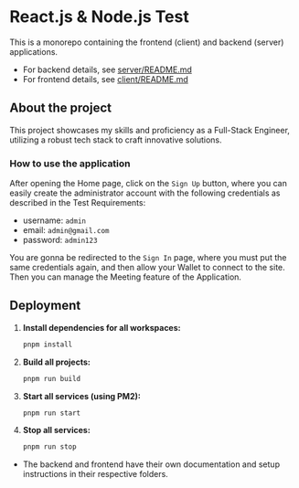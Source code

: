 # React.js & Node.js Test

This is a monorepo containing the frontend (client) and backend (server) applications.

- For backend details, see [server/README.md](./server/README.md)
- For frontend details, see [client/README.md](./client/README.md)

## About the project

This project showcases my skills and proficiency as a Full-Stack Engineer, utilizing a robust tech stack to craft innovative solutions.

### How to use the application

After opening the Home page, click on the `Sign Up` button, where you can easily create the administrator account with the following credentials as described in the Test Requirements:
- username: `admin`
- email: `admin@gmail.com`
- password: `admin123`

You are gonna be redirected to the `Sign In` page, where you must put the same credentials again, and then allow your Wallet to connect to the site.
Then you can manage the Meeting feature of the Application.

## Deployment

1. **Install dependencies for all workspaces:**
   ```sh
   pnpm install
   ```
2. **Build all projects:**
   ```sh
   pnpm run build
   ```
3. **Start all services (using PM2):**
   ```sh
   pnpm run start
   ```
4. **Stop all services:**
   ```sh
   pnpm run stop
   ```

- The backend and frontend have their own documentation and setup instructions in their respective folders.